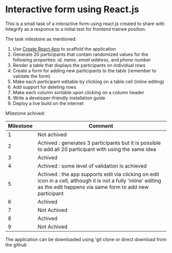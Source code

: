 # Interactive form using React.js
This is a small task of a interactive form using react.js created to share with Integrify as a responce to a initial test for frontend trainee position.

The task milestone as mentioned: 
1. Use [Create React App](https://github.com/facebookincubator/create-react-app) to scaffold the application
2. Generate 20 participants that contain randomized values for the following properties: *id*, *name*, *email address*, and *phone number*
3. Render a table that displays the participants on individual rows
4. Create a form for adding new participants to the table (remember to validate the form)
5. Make each participant editable by clicking on a table cell (inline editing)
6. Add support for deleting rows
7. Make each column sortable upon clicking on a column header
8. Write a developer-friendly installation guide
9. Deploy a live build on the internet

Milestone achived: 

Milestone  |Comment
------------- | -------------
1  | Not achived
2  | Achived : generates 3 participants but it is possible to add all 20 participant with using the same idea
3  | Achived
4  | Achived : some level of validation is achieved 
5  | Achived : the app supports edit via clicking on edit icon in a cell, although it is not a fully 'inline' editing as the edit happens via same form to add new participant
6  | Achived
7  | Not Achived
8  | Achived 
9  | Not Achived

The application can be downloaded using 'git clone <url> or direct download from the github 





